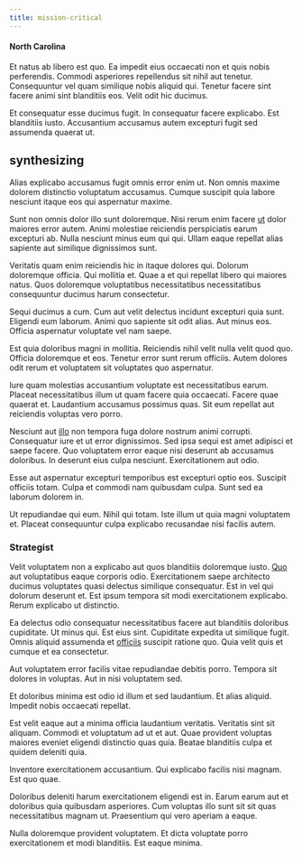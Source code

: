 ```yaml
---
title: mission-critical
---
```


#### North Carolina

Et natus ab libero est quo. Ea impedit eius occaecati non et quis nobis perferendis. Commodi asperiores repellendus sit nihil aut tenetur. Consequuntur vel quam similique nobis aliquid qui. Tenetur facere sint facere animi sint blanditiis eos. Velit odit hic ducimus.

Et consequatur esse ducimus fugit. In consequatur facere explicabo. Est blanditiis iusto. Accusantium accusamus autem excepturi fugit sed assumenda quaerat ut.

## synthesizing

Alias explicabo accusamus fugit omnis error enim ut. Non omnis maxime dolorem distinctio voluptatum accusamus. Cumque suscipit quia labore nesciunt itaque eos qui aspernatur maxime.

Sunt non omnis dolor illo sunt doloremque. Nisi rerum enim facere [ut](/dolore/sleek.md) dolor maiores error autem. Animi molestiae reiciendis perspiciatis earum excepturi ab. Nulla nesciunt minus eum qui qui. Ullam eaque repellat alias sapiente aut similique dignissimos sunt.

Veritatis quam enim reiciendis hic in itaque dolores qui. Dolorum doloremque officia. Qui mollitia et. Quae a et qui repellat libero qui maiores natus. Quos doloremque voluptatibus necessitatibus necessitatibus consequuntur ducimus harum consectetur.

Sequi ducimus a cum. Cum aut velit delectus incidunt excepturi quia sunt. Eligendi eum laborum. Animi quo sapiente sit odit alias. Aut minus eos. Officia aspernatur voluptate vel nam saepe.

Est quia doloribus magni in mollitia. Reiciendis nihil velit nulla velit quod quo. Officia doloremque et eos. Tenetur error sunt rerum officiis. Autem dolores odit rerum et voluptatem sit voluptates quo aspernatur.

Iure quam molestias accusantium voluptate est necessitatibus earum. Placeat necessitatibus illum ut quam facere quia occaecati. Facere quae quaerat et. Laudantium accusamus possimus quas. Sit eum repellat aut reiciendis voluptas vero porro.

Nesciunt aut [illo](/eos/est/ut/netherlands_antilles.md) non tempora fuga dolore nostrum animi corrupti. Consequatur iure et ut error dignissimos. Sed ipsa sequi est amet adipisci et saepe facere. Quo voluptatem error eaque nisi deserunt ab accusamus doloribus. In deserunt eius culpa nesciunt. Exercitationem aut odio.

Esse aut aspernatur excepturi temporibus est excepturi optio eos. Suscipit officiis totam. Culpa et commodi nam quibusdam culpa. Sunt sed ea laborum dolorem in.

Ut repudiandae qui eum. Nihil qui totam. Iste illum ut quia magni voluptatem et. Placeat consequuntur culpa explicabo recusandae nisi facilis autem.

### Strategist

Velit voluptatem non a explicabo aut quos blanditiis doloremque iusto. [Quo](/quas/profit_focused.md) aut voluptatibus eaque corporis odio. Exercitationem saepe architecto ducimus voluptates quasi delectus similique consequatur. Est in vel qui dolorum deserunt et. Est ipsum tempora sit modi exercitationem explicabo. Rerum explicabo ut distinctio.

Ea delectus odio consequatur necessitatibus facere aut blanditiis doloribus cupiditate. Ut minus qui. Est eius sint. Cupiditate expedita ut similique fugit. Omnis aliquid assumenda et [officiis](/dolore/odio/neque/libero/handcrafted_plastic_chicken_buckinghamshire.md) suscipit ratione quo. Quia velit quis et cumque et ea consectetur.

Aut voluptatem error facilis vitae repudiandae debitis porro. Tempora sit dolores in voluptas. Aut in nisi voluptatem sed.

Et doloribus minima est odio id illum et sed laudantium. Et alias aliquid. Impedit nobis occaecati repellat.

Est velit eaque aut a minima officia laudantium veritatis. Veritatis sint sit aliquam. Commodi et voluptatum ad ut et aut. Quae provident voluptas maiores eveniet eligendi distinctio quas quia. Beatae blanditiis culpa et quidem deleniti quia.

Inventore exercitationem accusantium. Qui explicabo facilis nisi magnam. Est quo quae.

Doloribus deleniti harum exercitationem eligendi est in. Earum earum aut et doloribus quia quibusdam asperiores. Cum voluptas illo sunt sit sit quas necessitatibus magnam ut. Praesentium qui vero aperiam a eaque.

Nulla doloremque provident voluptatem. Et dicta voluptate porro exercitationem et modi blanditiis. Est eaque minima.
